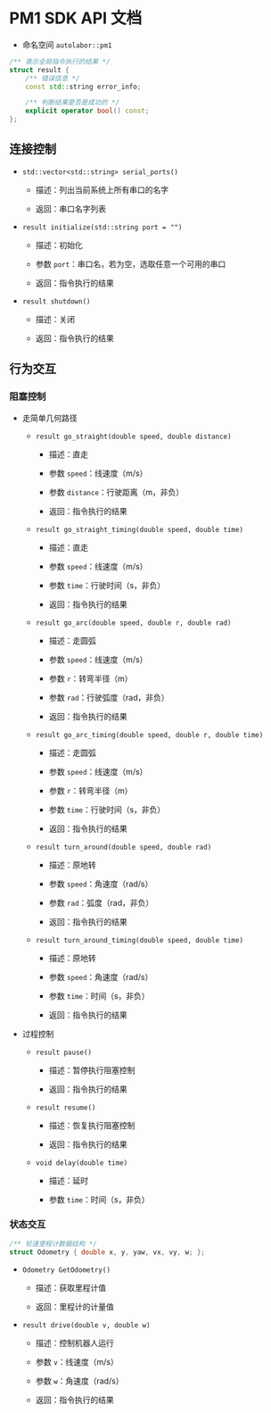 # PM1 SDK API 文档

* 命名空间 `autolabor::pm1`

```c++
/** 表示全局指令执行的结果 */
struct result {
	/** 错误信息 */
	const std::string error_info;

    /** 判断结果是否是成功的 */
	explicit operator bool() const;
};
```

## 连接控制

* `std::vector<std::string> serial_ports()`

  * 描述：列出当前系统上所有串口的名字

  * 返回：串口名字列表

* `result initialize(std::string port = "")`

  * 描述：初始化

  * 参数 `port`：串口名，若为空，选取任意一个可用的串口

  * 返回：指令执行的结果

* `result shutdown()`

  * 描述：关闭

  * 返回：指令执行的结果

## 行为交互

### 阻塞控制

* 走简单几何路径

  * `result go_straight(double speed, double distance)`

    * 描述：直走

    * 参数 `speed`：线速度（m/s）

    * 参数 `distance`：行驶距离（m，非负）

    * 返回：指令执行的结果

  * `result go_straight_timing(double speed, double time)`

    * 描述：直走

    * 参数 `speed`：线速度（m/s）

    * 参数 `time`：行驶时间（s，非负）

    * 返回：指令执行的结果

  * `result go_arc(double speed, double r, double rad)`

    * 描述：走圆弧

    * 参数 `speed`：线速度（m/s）

    * 参数 `r`：转弯半径（m）

    * 参数 `rad`：行驶弧度（rad，非负）

    * 返回：指令执行的结果

  * `result go_arc_timing(double speed, double r, double time)`

    - 描述：走圆弧

    - 参数 `speed`：线速度（m/s）

    - 参数 `r`：转弯半径（m）

    - 参数 `time`：行驶时间（s，非负）

    * 返回：指令执行的结果

  * `result turn_around(double speed, double rad)`

    * 描述：原地转

    * 参数 `speed`：角速度（rad/s）

    * 参数 `rad`：弧度（rad，非负）

    * 返回：指令执行的结果

  * `result turn_around_timing(double speed, double time)`

    * 描述：原地转

    * 参数 `speed`：角速度（rad/s）

    * 参数 `time`：时间（s，非负）

    * 返回：指令执行的结果

* 过程控制

  * `result pause()`

    * 描述：暂停执行阻塞控制

    * 返回：指令执行的结果

  * `result resume()`

    * 描述：恢复执行阻塞控制

    * 返回：指令执行的结果

  * `void delay(double time)`

    * 描述：延时

    * 参数 `time`：时间（s，非负）

### 状态交互

```c++
/** 轮速里程计数据结构 */
struct Odometry { double x, y, yaw, vx, vy, w; };
```

* `Odometry GetOdometry()`

  * 描述：获取里程计值

  * 返回：里程计的计量值

* `result drive(double v, double w)`

  * 描述：控制机器人运行

  * 参数 `v`：线速度（m/s）

  * 参数 `w`：角速度（rad/s）

  * 返回：指令执行的结果
